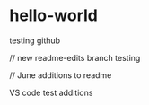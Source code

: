 # hello-world
testing github

// new readme-edits branch testing

// June additions to readme

VS code test additions